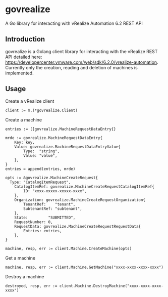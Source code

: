 # govrealize
A Go library for interacting with vRealize Automation 6.2 REST API

## Introduction
govrealize is a Golang client library for interacting with the vRealize REST API detailed here: https://developercenter.vmware.com/web/sdk/6.2.0/vrealize-automation. Currently only the creation, reading and deletion of machines is implemented.

## Usage
Create a vRealize client
```golang
client := m.(*govrealize.Client)
```

Create a machine
```golang
entries := []govrealize.MachineRequestDataEntry{}

mrde := govrealize.MachineRequestDataEntry{
	Key: key,
	Value: govrealize.MachineRequestDataEntryValue{
		Type:  "string",
		Value: "value",
	},
}
entries = append(entries, mrde)

opts := &govrealize.MachineCreateRequest{
  Type: "CatalogItemRequest",
	CatalogItemRef: govrealize.MachineCreateRequestCatalogItemRef{
		ID: "xxxx-xxxxx-xxxxx-xxxx",
	},
	Organization: govrealize.MachineCreateRequestOrganization{
		TenantRef:    "tenant",
		SubtenantRef: "subtenant",
	},
	State:         "SUBMITTED",
	RequestNumber: 0,
	RequestData: govrealize.MachineCreateRequestRequestData{
		Entries: entries,
	},
}

machine, resp, err := client.Machine.CreateMachine(opts)
```

Get a machine
```golang
machine, resp, err := client.Machine.GetMachine("xxxx-xxxx-xxxx-xxxx")
```

Destroy a machine
```golang
destroyed, resp, err := client.Machine.DestroyMachine("xxxx-xxxx-xxxx-xxxx")
```
